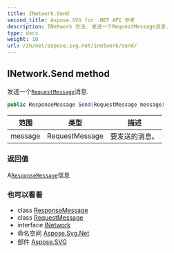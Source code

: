 ```yaml
---
title: INetwork.Send
second_title: Aspose.SVG for .NET API 参考
description: INetwork 方法. 发送一个RequestMessage消息.
type: docs
weight: 10
url: /zh/net/aspose.svg.net/inetwork/send/
---
```

## INetwork.Send method

发送一个[`RequestMessage`](../../requestmessage/)消息.

```csharp
public ResponseMessage Send(RequestMessage message)
```

| 范围 | 类型 | 描述 |
| --- | --- | --- |
| message | RequestMessage | 要发送的消息。 |

### 返回值

A[`ResponseMessage`](../../responsemessage/)信息

### 也可以看看

* class [ResponseMessage](../../responsemessage/)
* class [RequestMessage](../../requestmessage/)
* interface [INetwork](../)
* 命名空间 [Aspose.Svg.Net](../../inetwork/)
* 部件 [Aspose.SVG](../../../)


